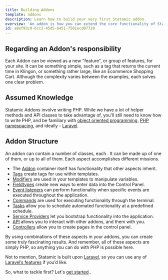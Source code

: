 ```yaml
---
title: Building Addons
template: addons
description: Learn how to build your very first Statamic addon.
overview: 'An addon is how you can extend the core functionality of Statamic. Rather than digging in and messing with core files, we’ve created a system where developers can easily build new features that are compatible with everyone’s Statamic installations. Addons can then be easily shared or sold to others to let them extend their Statamic installation.'
id: a8ef93c0-6cc2-45d5-b451-7501ecd07728
---
```

## Regarding an Addon's responsibility

Each Addon can be viewed as a new "feature", or group of features, for your site. It can be something simple, such as a tag that returns the current time in Klingon, or something rather large, like an Ecommerce Shopping Cart. Although the complexity varies between the examples, each solves one clear problem.

## Assumed Knowledge

Statamic Addons involve writing PHP. While we have a lot of helper methods and API classes to take advantage of, you'll still need to know how to write PHP, and be familiary with [object oriented programming][oop], [PHP namespacing][namespacing], and ideally - [Laravel][laravel].

## Addon Structure

An addon can contain a number of classes, each . It can be made up of one of them, or up to all of them. Each aspect accomplishes different missions.

- The [Addon][addon] container itself has functionality that other aspects inherit.
- [Tags][tags] create tags for use within templates.
- [Modifiers][modifiers] are used in your templates to manipulate variables.
- [Fieldtypes][fieldtypes] create new ways to enter data into the Control Panel.
- [Event listeners][event-listeners] can perform functionality when specific events are executed throughout the application.
- [Commands][commands] are used for executing functionality through the terminal.
- [Tasks][tasks] allow you to schedule automated functionality at a predefined schedule.
- [Service Providers][service-providers] let you bootstrap functionality into the application.
- [API][api] allows you to interact with other addons, and them with you.
- [Controllers][controllers] allow you to create pages in the control panel.


By using combinations of these aspects in your addons, you can create some truly fascinating results. And remember, all of these aspects are simply PHP, so anything you can do with PHP is possible here.

Not to mention, Statamic is built upon [Laravel][laravel], so you can use any of [Laravel’s features][laravels-features] if you’d like.

So, what to tackle first? Let's [get started][getting-started]..

[getting-started]: /addons/getting-started
[addon]: /addons/structure/addon
[tags]: /addons/structure/tags
[modifiers]: /addons/structure/modifiers
[fieldtypes]: /addons/structure/fieldtypes
[event-listeners]: /addons/structure/event-listeners
[commands]: /addons/structure/commands
[tasks]: /addons/structure/tasks
[service-providers]: /addons/structure/service-providers
[api]: /addons/structure/api
[controllers]: /addons/structure/controllers
[laravel]: http://laravel.com
[laravels-features]: http://laravel.com/docs
[oop]: http://php.net/manual/en/language.oop5.php
[namespacing]: http://www.phptherightway.com/#namespaces
